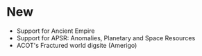 # New
 * Support for Ancient Empire
 * Support for APSR: Anomalies, Planetary and Space Resources
 * ACOT's Fractured world digsite (Amerigo)
